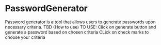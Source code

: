 # PasswordGenerator
Password generator is a tool that allows users to generate passwords upon necessary criteria. TBD (How to use)
TO USE:
Click on generate button and generate a password based on chosen criteria
CLick on check marks to choose your criteria